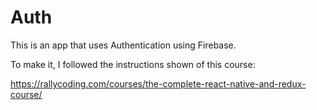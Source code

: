 # Auth

This is an app that uses Authentication using Firebase.

To make it, I followed the instructions shown of this course:

https://rallycoding.com/courses/the-complete-react-native-and-redux-course/

